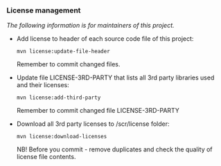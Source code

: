 ### License management

_The following information is for maintainers of this project._

* Add license to header of each source code file of this project:

  `mvn license:update-file-header`
  
  Remember to commit changed files.

* Update file LICENSE-3RD-PARTY that lists all 3rd party libraries used and their licenses:

  `mvn license:add-third-party`
  
    Remember to commit changed file LICENSE-3RD-PARTY

* Download all 3rd party licenses to /scr/license folder:

  `mvn license:download-licenses`

  NB! Before you commit - remove duplicates and check the quality of license file contents.